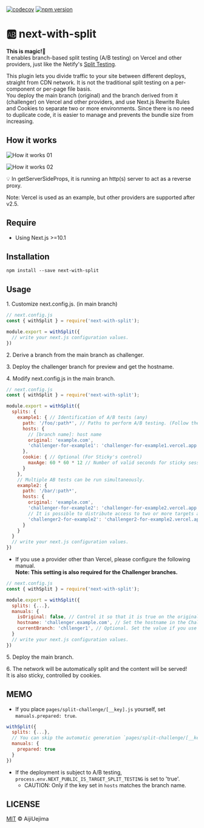 [![codecov](https://codecov.io/gh/aiji42/next-with-split/branch/main/graph/badge.svg?token=P126VM3CI1)](https://codecov.io/gh/aiji42/next-with-split)
[![npm version](https://badge.fury.io/js/next-with-split.svg)](https://badge.fury.io/js/next-with-split)

# :ab: next-with-split

**This is magic!:crystal_ball:**  
It enables branch-based split testing (A/B testing) on Vercel and other providers, just like the Netify's [Split Testing](https://docs.netlify.com/site-deploys/split-testing/).

This plugin lets you divide traffic to your site between different deploys, straight from CDN network. It is not the traditional split testing on a per-component or per-page file basis.   
You deploy the main branch (original) and the branch derived from it (challenger) on Vercel and other providers, and use Next.js Rewrite Rules and Cookies to separate two or more environments. Since there is no need to duplicate code, it is easier to manage and prevents the bundle size from increasing.

## How it works

![How it works 01](https://github.com/aiji42/next-with-split/blob/main/readme/01.png?raw=true)

![How it works 02](https://github.com/aiji42/next-with-split/blob/main/readme/02.png?raw=true)

:bulb: In getServerSideProps, it is running an http(s) server to act as a reverse proxy.

Note: Vercel is used as an example, but other providers are supported after v2.5.

## Require

- Using Next.js >=10.1

## Installation

```
npm install --save next-with-split
```

## Usage
1\. Customize next.config.js. (in main branch)
```js
// next.config.js
const { withSplit } = require('next-with-split');

module.export = withSplit({
  // write your next.js configuration values.
})
```

2\. Derive a branch from the main branch as challenger. 

3\. Deploy the challenger branch for preview and get the hostname.

4\. Modify next.config.js in the main branch.
```js
// next.config.js
const { withSplit } = require('next-with-split');

module.export = withSplit({
  splits: {
    example1: { // Identification of A/B tests (any)
      path: '/foo/:path*', // Paths to perform A/B testing. (Follow the notation of the rewrite rules.)
      hosts: {
        // [branch name]: host name
        original: 'example.com',
        'challenger-for-example1': 'challenger-for-example1.vercel.app',
      },
      cookie: { // Optional (For Sticky's control)
        maxAge: 60 * 60 * 12 // Number of valid seconds for sticky sessions. (default is 1 day)
      }
    },
    // Multiple AB tests can be run simultaneously.
    example2: {
      path: '/bar/:path*',
      hosts: {
        original: 'example.com',
        'challenger-for-example2': 'challenger-for-example2.vercel.app',
        // It is possible to distribute access to two or more targets as in A/B/C testing.
        'challenger2-for-example2': 'challenger2-for-example2.vercel.app',
      }
    }
  }
  // write your next.js configuration values.
})
```
- If you use a provider other than Vercel, please configure the following manual.  
**Note: This setting is also required for the Challenger branches.**
```js
// next.config.js
const { withSplit } = require('next-with-split');

module.export = withSplit({
  splits: {...},
  manuals: {
    isOriginal: false, // Control it so that it is true on the original branch (basically the main branch) and false on all other branches.,
    hostname: 'challenger.example.com', // Set the hostname in the Challenger branch. If this is not set, you will not be able to access the assets and images.
    currentBranch: 'chllenger1', // Optional. Set the value if you use `process.env.NEXT_PUBLIC_IS_TARGET_SPLIT_TESTING`.
  }
  // write your next.js configuration values.
})
```

5\. Deploy the main branch.

6\. The network will be automatically split and the content will be served!  
It is also sticky, controlled by cookies.

## MEMO

- If you place `pages/split-challenge/[__key].js` yourself, set `manuals.prepared: true`.
```js
withSplit({
  splits: {...},
  // You can skip the automatic generation `pages/split-challenge/[__key].js`.
  manuals: {
    prepared: true
  }
})
```

- If the deployment is subject to A/B testing, `process.env.NEXT_PUBLIC_IS_TARGET_SPLIT_TESTING` is set to 'true'.
    - CAUTION: Only if the key set in `hosts` matches the branch name.

## LICENSE

[MIT](https://github.com/aiji42/next-with-split/blob/main/LICENSE) © AijiUejima
